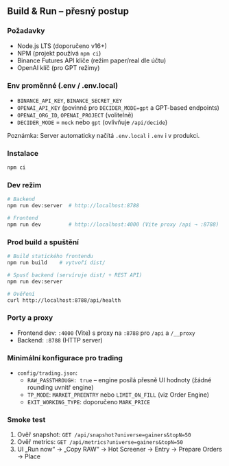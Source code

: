 ## Build & Run – přesný postup

### Požadavky
- Node.js LTS (doporučeno v16+)
- NPM (projekt používá `npm ci`)
- Binance Futures API klíče (režim paper/real dle účtu)
- OpenAI klíč (pro GPT režimy)

### Env proměnné (.env / .env.local)
- `BINANCE_API_KEY`, `BINANCE_SECRET_KEY`
- `OPENAI_API_KEY` (povinné pro `DECIDER_MODE=gpt` a GPT-based endpoints)
- `OPENAI_ORG_ID`, `OPENAI_PROJECT` (volitelně)
- `DECIDER_MODE` = `mock` nebo `gpt` (ovlivňuje `/api/decide`)

Poznámka: Server automaticky načítá `.env.local` i `.env` i v produkci.

### Instalace
```bash
npm ci
```

### Dev režim
```bash
# Backend
npm run dev:server  # http://localhost:8788

# Frontend
npm run dev         # http://localhost:4000 (Vite proxy /api → :8788)
```

### Prod build a spuštění
```bash
# Build statického frontendu
npm run build    # vytvoří dist/

# Spusť backend (servíruje dist/ + REST API)
npm run dev:server

# Ověření
curl http://localhost:8788/api/health
```

### Porty a proxy
- Frontend dev: `:4000` (Vite) s proxy na `:8788` pro `/api` a `/__proxy`
- Backend: `:8788` (HTTP server)

### Minimální konfigurace pro trading
- `config/trading.json`:
  - `RAW_PASSTHROUGH: true` – engine posílá přesně UI hodnoty (žádné rounding uvnitř engine)
  - `TP_MODE`: `MARKET_PREENTRY` nebo `LIMIT_ON_FILL` (viz Order Engine)
  - `EXIT_WORKING_TYPE`: doporučeno `MARK_PRICE`

### Smoke test
1) Ověř snapshot: `GET /api/snapshot?universe=gainers&topN=50`
2) Ověř metrics: `GET /api/metrics?universe=gainers&topN=50`
3) UI „Run now“ → „Copy RAW“ → Hot Screener → Entry → Prepare Orders → Place



